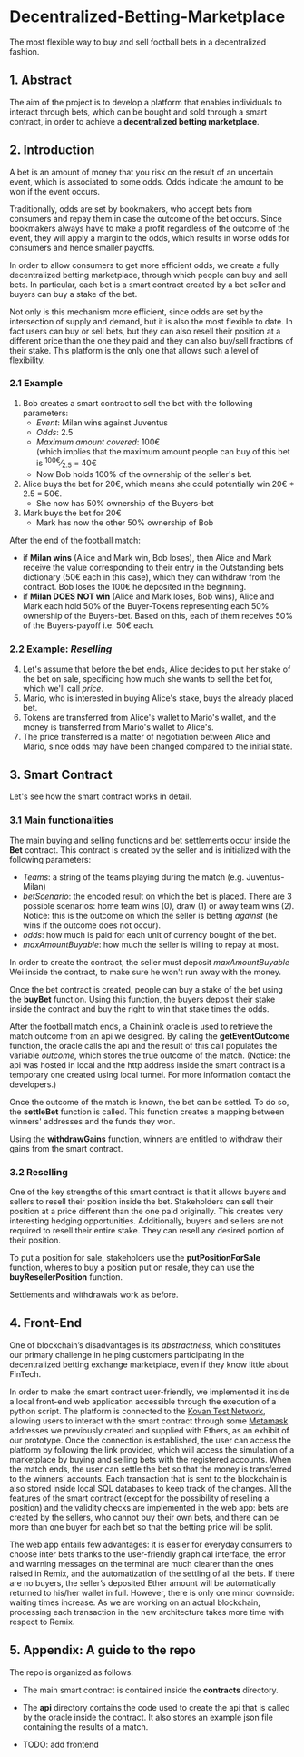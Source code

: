  # Decentralized-Betting-Marketplace
The most flexible way to buy and sell football bets in a decentralized fashion.

## 1. Abstract
The aim of the project is to develop a platform that enables individuals to interact through bets, which can be bought and sold through a smart contract, in order to achieve a **decentralized betting marketplace**.

## 2. Introduction
A bet is an amount of money that you risk on the result of an uncertain event, which is associated to some odds. Odds indicate the amount to be won if the event occurs.

Traditionally, odds are set by bookmakers, who accept bets from consumers and repay them in case the outcome of the bet occurs.
Since bookmakers always have to make a profit regardless of the outcome of the event, they will apply a margin to the odds, which results in worse odds for consumers and hence smaller payoffs.

In order to allow consumers to get more efficient odds, we create a fully decentralized betting marketplace, through which people can buy and sell bets. In particular, each bet is a smart contract created by a bet seller and buyers can buy a stake of the bet. 

Not only is this mechanism more efficient, since odds are set by the intersection of supply and demand, but it is also the most flexible to date. In fact users can buy or sell bets, but they can also resell their position at a different price than the one they paid and they can also buy/sell fractions of their stake. This platform is the only one that allows such a level of flexibility. 

### 2.1 Example
1. Bob creates a smart contract to sell the bet with the following parameters:
    - *Event*: Milan wins against Juventus
    - *Odds*: 2.5
    - *Maximum amount covered*: 100€ \
       (which implies that the maximum amount people can buy of this bet is
       <sup>100€</sup>&frasl;<sub>2.5</sub> = 40€
    - Now Bob holds 100% of the ownership of the seller's bet.
2. Alice buys the bet for 20€, which means she could potentially win 20€ * 2.5 = 50€. 
    - She now has 50% ownership of the Buyers-bet
3. Mark buys the bet for 20€
    - Mark has now the other 50% ownership of Bob

After the end of the football match:
- if **Milan wins** (Alice and Mark win, Bob loses), then Alice and Mark receive the value corresponding to their entry in the Outstanding bets dictionary (50€ each in this case), which they can withdraw from the contract. Bob loses the 100€ he deposited in the beginning.
- if **Milan DOES NOT win** (Alice and Mark loses, Bob wins), Alice and Mark each hold 50% of the Buyer-Tokens representing each 50% ownership of the Buyers-bet. Based on this, each of them receives 50% of the Buyers-payoff i.e. 50€ each.

### 2.2 Example: *Reselling*
4. Let's assume that before the bet ends, Alice decides to put her stake of the bet on sale, specificing how much she wants to sell the bet for, which we'll call *price*.
5. Mario, who is interested in buying Alice's stake, buys the already placed bet.
6. Tokens are transferred from Alice's wallet to Mario's wallet, and the money is transferred from Mario's wallet to Alice's.
7. The price transferred is a matter of negotiation between Alice and Mario, since odds may have been changed compared to the initial state.

## 3. Smart Contract

Let's see how the smart contract works in detail.

### 3.1 Main functionalities

The main buying and selling functions and bet settlements occur inside the **Bet** contract. This contract is created by the seller and is initialized with the following parameters:
- *Teams*: a string of the teams playing during the match (e.g. Juventus-Milan)
- *betScenario*: the encoded result on which the bet is placed. There are 3 possible scenarios: home team wins (0), draw (1) or away team wins (2). Notice: this is the outcome on which the seller is betting *against* (he wins if the outcome does not occur).
- *odds*: how much is paid for each unit of currency bought of the bet.
- *maxAmountBuyable*: how much the seller is willing to repay at most.

In order to create the contract, the seller must deposit *maxAmountBuyable* Wei inside the contract, to make sure he won't run away with the money.

Once the bet contract is created, people can buy a stake of the bet using the **buyBet** function. Using this function, the buyers deposit their stake inside the contract and buy the right to win that stake times the odds.

After the football match ends, a Chainlink oracle is used to retrieve the match outcome from an api we designed. By calling the **getEventOutcome** function, the oracle calls the api and the result of this call populates the variable *outcome*, which stores the true outcome of the match. (Notice: the api was hosted in local and the http address inside the smart contract is a temporary one created using local tunnel. For more information contact the developers.)

Once the outcome of the match is known, the bet can be settled. To do so, the **settleBet** function is called. This function creates a mapping between winners' addresses and the funds they won.

Using the **withdrawGains** function, winners are entitled to withdraw their gains from the smart contract.

### 3.2 Reselling

One of the key strengths of this smart contract is that it allows buyers and sellers to resell their position inside the bet. Stakeholders can sell their position at a price different than the one paid originally. This creates very interesting hedging opportunities. Additionally, buyers and sellers are not required to resell their entire stake. They can resell any desired portion of their position.

To put a position for sale, stakeholders use the **putPositionForSale** function, wheres to buy a position put on resale, they can use the **buyResellerPosition** function.

Settlements and withdrawals work as before.


## 4. Front-End
One of blockchain’s disadvantages is its *abstractness*, which constitutes our primary challenge in helping customers participating in the decentralized betting exchange marketplace, even if they know little about FinTech.

In order to make the smart contract user-friendly, we implemented it inside a local front-end web application accessible through the execution of a python script. The platform is connected to the [Kovan Test Network](https://kovan.etherscan.io/), allowing users to interact with the smart contract through some [Metamask](https://metamask.io/) addresses we previously created and supplied with Ethers, as an exhibit of our prototype. 
Once the connection is established, the user can access the platform by following the link provided, which will access the simulation of a marketplace by buying and selling bets with the registered accounts. 
When the match ends, the user can settle the bet so that the money is transferred to the winners’ accounts. Each transaction that is sent to the blockchain is also stored inside local SQL databases to keep track of the changes. 
All the features of the smart contract (except for the possibility of reselling a position) and the validity checks are implemented in the web app: bets are created by the sellers, who cannot buy their own bets, and there can be more than one buyer for each bet so that the betting price will be split.

The web app entails few advantages: it is easier for everyday consumers to choose inter bets thanks to the user-friendly graphical interface, the error and warning messages on the terminal are much clearer than the ones raised in Remix, and the automatization of the settling of all the bets. If there are no buyers, the seller’s deposited Ether amount will be automatically returned to his/her wallet in full. 
However, there is only one minor downside: waiting times increase. As we are working on an actual blockchain, processing each transaction in the new architecture takes more time with respect to Remix. 

## 5. Appendix: A guide to the repo

The repo is organized as follows:

- The main smart contract is contained inside the **contracts** directory.

- The **api** directory contains the code used to create the api that is called by the oracle inside the contract. It also stores an example json file containing the results of a match.

- TODO: add frontend
